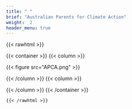 ```yaml
---
title: " "
brief: "Australian Parents for Climate Action"
weight:  2
header_menu: true
--- 
```


  
   {{< rawhtml >}}
 
 {{< container >}}
{{< column >}}

 {{< figure src="APCA.png"  >}}
  
{{< /column >}}
{{< column >}}
 
{{< /column >}}
{{< /container >}}
  
    {{< /rawhtml >}}
    
